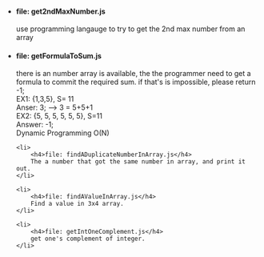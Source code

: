 <ul>
	<li><h4>file: get2ndMaxNumber.js</h4>
		use programming langauge to try to get the 2nd max number from an array
	</li>
	<li><h4>file: getFormulaToSum.js</h4>
		there is an number array is available, the the programmer need to get a formula to commit the required sum. if that's is impossible, please return -1;
		<br>EX1: {1,3,5}, S= 11
		<br>Anser: 3; --> 3 =  5+5+1
		<br>EX2: {5, 5, 5, 5, 5, 5}, S=11
		<br>Answer: -1;
		<br>Dynamic Programming O(N)
	</li>

	<li>
		<h4>file: findADuplicateNumberInArray.js</h4>
		The a number that got the same number in array, and print it out.
	</li>

	<li>
		<h4>file: findAValueInArray.js</h4>
		Find a value in 3x4 array.
	</li>

	<li>
		<h4>file: getIntOneComplement.js</h4>
		get one's complement of integer.
	</li>

</ul>
